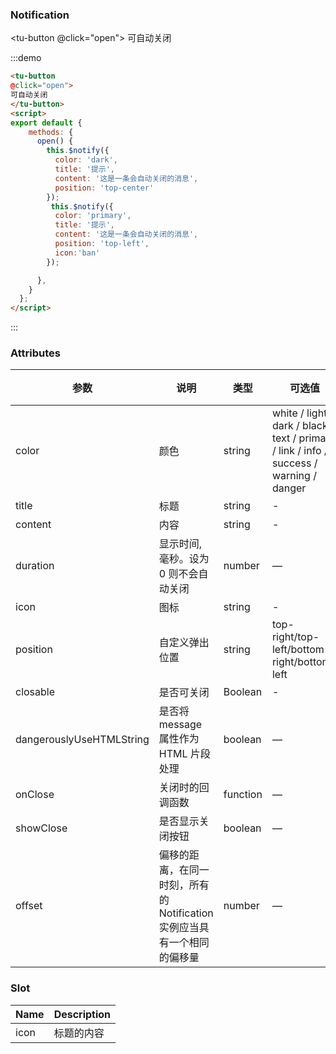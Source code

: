### Notification

<tu-button
@click="open">
可自动关闭
</tu-button>
<script>
export default {
    methods: {
      open() {
        this.$notify({
          color: 'dark',
          title: '提示',
          content: '这是一条会自动关闭的消息',
          position: 'top-center'
        });
         this.$notify({
          color: 'primary',
          title: '提示',
          content: '这是一条会自动关闭的消息',
          position: 'top-left',
          icon:'ban'
        });

      },
    }
  };
</script>


:::demo
```html
<tu-button
@click="open">
可自动关闭
</tu-button>
<script>
export default {
    methods: {
      open() {
        this.$notify({
          color: 'dark',
          title: '提示',
          content: '这是一条会自动关闭的消息',
          position: 'top-center'
        });
         this.$notify({
          color: 'primary',
          title: '提示',
          content: '这是一条会自动关闭的消息',
          position: 'top-left',
          icon:'ban'
        });

      },
    }
  };
</script>
```
:::


### Attributes
| 参数      | 说明    | 类型      | 可选值       | 默认值   |
|---------- |-------- |---------- |-------------  |-------- |
| color | 颜色 | string | white / light / dark / black / text / primary / link / info / success / warning / danger |     -     |
| title   | 标题 | string |   -   |     -     |
| content   | 内容 | string |   -   |     -     |
| duration | 显示时间, 毫秒。设为 0 则不会自动关闭 | number | — | 4500 |
| icon   | 图标 | string |  -  |     -     |
| position | 自定义弹出位置 | string | top-right/top-left/bottom-right/bottom-left | top-right |
| closable | 是否可关闭  | Boolean |  -   |   true   |
| dangerouslyUseHTMLString | 是否将 message 属性作为 HTML 片段处理 | boolean | — | false |
| onClose | 关闭时的回调函数 | function | — | — |
| showClose | 是否显示关闭按钮 | boolean | — | true |
| offset | 偏移的距离，在同一时刻，所有的 Notification 实例应当具有一个相同的偏移量 | number | — | 0 |


### Slot

| Name | Description |
|------|--------|
| icon | 标题的内容 |
